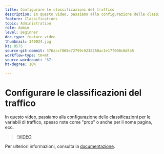 ```yaml
---
title: Configurare le classificazioni del traffico
description: In questo video, passiamo alla configurazione delle classificazioni per le variabili di traffico, spesso note come "prop" o anche per il nome pagina, ecc.
feature: Classifications
topic: Administration
role: Admin
level: Beginner
doc-type: feature video
thumbnail: 340024.jpg
kt: 9575
source-git-commit: 376accf865e72799c0238250ac1e17f000c8d5b5
workflow-type: tm+mt
source-wordcount: '67'
ht-degree: 10%

---
```



# Configurare le classificazioni del traffico

In questo video, passiamo alla configurazione delle classificazioni per le variabili di traffico, spesso note come &quot;prop&quot; o anche per il nome pagina, ecc.

>[!VIDEO](https://video.tv.adobe.com/v/340024/?quality=12&learn=on)

Per ulteriori informazioni, consulta la [documentazione](https://experienceleague.adobe.com/docs/analytics/admin/admin-tools/traffic-variables/traffic-classifications.html?lang=en).
